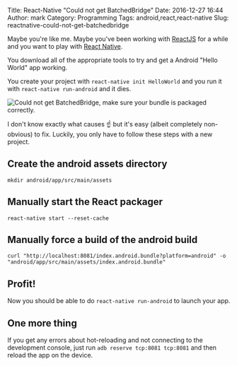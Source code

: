 Title: React-Native "Could not get BatchedBridge"
Date: 2016-12-27 16:44
Author: mark
Category: Programming
Tags: android,react,react-native
Slug: reactnative-could-not-get-batchedbridge


Maybe you're like me. Maybe you've been working with [ReactJS](https://facebook.github.io/react/) for a while and you want to play with [React Native](https://facebook.github.io/react-native/).

You download all of the appropriate tools to try and get a Android "Hello World" app working.

You create your project with `react-native init HelloWorld` and you run it with `react-native run-android` and it dies.

<img src="https://static.biek.org/blog/img/batchedbridge.png" alt="Could not get BatchedBridge, make sure your bundle is packaged correctly." />

I don't know exactly what causes ☝️ but it's easy (albeit completely non-obvious) to fix. Luckily, you only have to follow these steps with a new project.

## Create the android assets directory
`mkdir android/app/src/main/assets`

## Manually start the React packager
`react-native start --reset-cache`

## Manually force a build of the android build
`curl "http://localhost:8081/index.android.bundle?platform=android" -o "android/app/src/main/assets/index.android.bundle"`

## Profit!
Now you should be able to do `react-native run-android` to launch your app.

## One more thing
If you get any errors about hot-reloading and not connecting to the development console, just run `adb reserve tcp:8081 tcp:8081` and then reload the app on the device.
